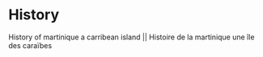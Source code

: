 # History
History of martinique a carribean island || Histoire de la martinique une île des caraïbes

